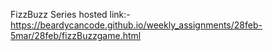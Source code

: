 FizzBuzz Series hosted link:- https://beardycancode.github.io/weekly_assignments/28feb-5mar/28feb/fizzBuzzgame.html
